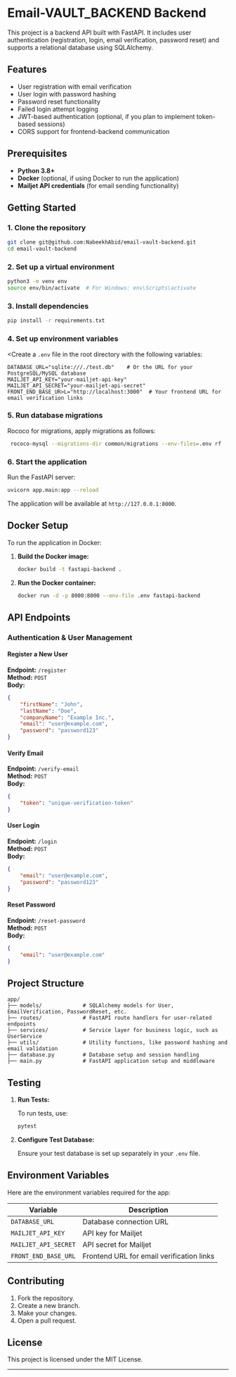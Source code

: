 
# Email-VAULT_BACKEND Backend

This project is a backend API built with FastAPI. It includes user authentication (registration, login, email verification, password reset) and supports a relational database using SQLAlchemy.

## Features

- User registration with email verification
- User login with password hashing
- Password reset functionality
- Failed login attempt logging
- JWT-based authentication (optional, if you plan to implement token-based sessions)
- CORS support for frontend-backend communication

## Prerequisites

- **Python 3.8+**
- **Docker** (optional, if using Docker to run the application)
- **Mailjet API credentials** (for email sending functionality)

## Getting Started

### 1. Clone the repository

```bash
git clone git@github.com:NabeekhAbid/email-vault-backend.git
cd email-vault-backend
```

### 2. Set up a virtual environment

```bash
python3 -m venv env
source env/bin/activate  # For Windows: env\Scripts\activate
```

### 3. Install dependencies

```bash
pip install -r requirements.txt
```

### 4. Set up environment variables

<Create a `.env` file in the root directory with the following variables:

```plaintext
DATABASE_URL="sqlite:///./test.db"    # Or the URL for your PostgreSQL/MySQL database
MAILJET_API_KEY="your-mailjet-api-key"
MAILJET_API_SECRET="your-mailjet-api-secret"
FRONT_END_BASE_UR>L="http://localhost:3000"  # Your frontend URL for email verification links
```

### 5. Run database migrations

Rococo for migrations, apply migrations as follows:

```bash
 rococo-mysql --migrations-dir common/migrations --env-files=.env rf
```

### 6. Start the application

Run the FastAPI server:

```bash
uvicorn app.main:app --reload
```

The application will be available at `http://127.0.0.1:8000`.

## Docker Setup

To run the application in Docker:

1. **Build the Docker image:**

    ```bash
    docker build -t fastapi-backend .
    ```

2. **Run the Docker container:**

    ```bash
    docker run -d -p 8000:8000 --env-file .env fastapi-backend
    ```

## API Endpoints

### Authentication & User Management

#### Register a New User

**Endpoint:** `/register`  
**Method:** `POST`  
**Body:** 

```json
{
    "firstName": "John",
    "lastName": "Doe",
    "companyName": "Example Inc.",
    "email": "user@example.com",
    "password": "password123"
}
```

#### Verify Email

**Endpoint:** `/verify-email`  
**Method:** `POST`  
**Body:** 

```json
{
    "token": "unique-verification-token"
}
```

#### User Login

**Endpoint:** `/login`  
**Method:** `POST`  
**Body:** 

```json
{
    "email": "user@example.com",
    "password": "password123"
}
```

#### Reset Password

**Endpoint:** `/reset-password`  
**Method:** `POST`  
**Body:** 

```json
{
    "email": "user@example.com"
}
```

## Project Structure

```plaintext
app/
├── models/             # SQLAlchemy models for User, EmailVerification, PasswordReset, etc.
├── routes/             # FastAPI route handlers for user-related endpoints
├── services/           # Service layer for business logic, such as UserService
├── utils/              # Utility functions, like password hashing and email validation
├── database.py         # Database setup and session handling
├── main.py             # FastAPI application setup and middleware
```

## Testing

1. **Run Tests:**

    To run tests, use:

    ```bash
    pytest
    ```

2. **Configure Test Database:**

    Ensure your test database is set up separately in your `.env` file.

## Environment Variables

Here are the environment variables required for the app:

| Variable             | Description                                     |
| -------------------- | ----------------------------------------------- |
| `DATABASE_URL`       | Database connection URL                         |
| `MAILJET_API_KEY`    | API key for Mailjet                             |
| `MAILJET_API_SECRET` | API secret for Mailjet                          |
| `FRONT_END_BASE_URL` | Frontend URL for email verification links       |

## Contributing

1. Fork the repository.
2. Create a new branch.
3. Make your changes.
4. Open a pull request.

## License

This project is licensed under the MIT License.

---